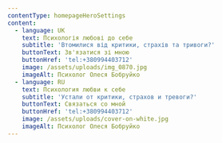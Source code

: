 ```yaml
---
contentType: homepageHeroSettings
content:
  - language: UK
    text: Психологія любові до себе
    subtitle: 'Втомилися від критики, страхів та тривоги?'
    buttonText: Зв'язатися зі мною
    buttonHref: 'tel:+380994403712'
    image: /assets/uploads/img_0870.jpg
    imageAlt: Психолог Олеся Бобруйко
  - language: RU
    text: Психология любви к себе
    subtitle: 'Устали от критики, страхов и тревоги?'
    buttonText: Связаться со мной
    buttonHref: 'tel:+380994403712'
    image: /assets/uploads/cover-on-white.jpg
    imageAlt: Психолог Олеся Бобруйко
---
```

